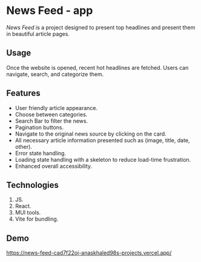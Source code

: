 # News Feed - app 

*News Feed* is a project designed to present top headlines and present them in beautiful article pages.

## Usage
Once the website is opened, recent hot headlines are fetched. Users can navigate, search, and categorize them.

## Features
- User friendly article appearance.
- Choose between categories.
- Search Bar to filter the news.
- Pagination buttons.
- Navigate to the original news source by clicking on the card.
- All necessary article information presented such as (image, title, date, other).
- Error state handling.
- Loading state handling with a skeleton to reduce load-time frustration.
- Enhanced overall accessibility.

## Technologies
1. JS. 
2. React.
3. MUI tools.
4. Vite for bundling.
   

## Demo 
https://news-feed-cad7f22oj-anaskhaled98s-projects.vercel.app/
